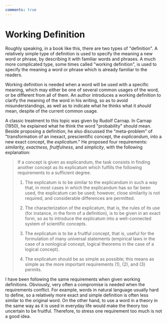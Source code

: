 ```yaml
---
comments: true
---
```


# Working Definition

Roughly speaking, in a book like this, there are two types of "definition". A relatively simple type of definition is used to specify the meaning a new word or phrase, by describing it with familiar words and phrases. A much more complicated type, some times called "working definition", is used to specify the meaning a word or phrase which is already familiar to the readers.

Working definition is needed when a word will be used with a specific meaning, which may either be one of several common usages of the word, or be different from all of them. An author introduces a working definition to clarify the meaning of the word in his writing, so as to avoid misunderstandings, as well as to indicate what he thinks what it _should_ mean, despite of the current common usage.

A classic treatment to this topic was given by Rudolf Carnap. In Carnap (1950), he explained what he think the word "probability" should mean. Beside proposing a definition, he also discussed the "meta-problem" of "transformation of an inexact, prescientific concept, the _explicandum_, into a new exact concept, the _explicatum_." He proposed four requirements: _similarity, exactness, fruitfulness_, and _simplicity_, with the following explanation:

> If a concept is given as explicandum, the task consists in finding another concept as its explicatum which fulfills the following requirements to a sufficient degree.
>
> 1. The explicatum is to be similar to the explicandum in such a way that, in most cases in which the explicandum has so far been used, the explicatum can be used; however, close similarity is not required, and considerable differences are permitted.
>
> 2. The characterization of the explicatum, that is, the rules of its use (for instance, in the form of a definition), is to be given in an exact form, so as to introduce the explicatum into a well-connected system of scientific concepts.
>
> 3. The explicatum is to be a fruitful concept, that is, useful for the formulation of many universal statements (empirical laws in the case of a nonlogical concept, logical theorems in the case of a logical concept).
>
> 4. The explicatum should be as simple as possible; this means as simple as the more important requirements (1), (2), and (3) permits.

I have been following the same requirements when given working definitions. Obviously, very often a compromise is needed when the requirements conflict. For example, words in natural language usually hard to define, so a relatively more exact and simple definition is often less similar to the original word. On the other hand, to use a word in a theory in the same way as it is used in everyday life would make the theory too uncertain to be fruitful. Therefore, to stress one requirement too much is not a good idea.
